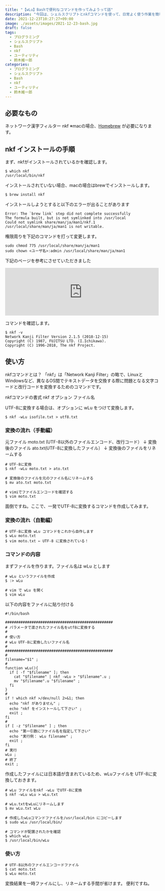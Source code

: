 ```yaml
---
title: "【wLu】Bashで便利なコマンドを作ってみようって話" 
description: "今回は、シェルスクリプトとnkfコマンドを使って、日常よく使う作業を簡単にしてみようって話です"
date: 2021-12-23T10:27:27+09:00
image: ./assets/images/2021-12-23-bash.jpg
draft: false
tags:
  - プログラミング
  - シェルスクリプト
  - Bash
  - nkf
  - ユーティリティ
  - 鈴木維一郎
categories:
  - プログラミング
  - シェルスクリプト
  - Bash
  - nkf
  - ユーティリティ
  - 鈴木維一郎
---
```



## 必要なもの

ネットワーク漢字フィルター nkf
※macの場合、[Homebrew](https://brew.sh/index_ja "Homebrew") が必要になります。

## nkf インストールの手順
まず、nkfがインストールされているかを確認します。
```
$ which nkf 
/usr/local/bin/nkf
```

インストールされていない場合、macの場合はbrewでインストールします。
```
$ brew install nkf 
```

インストールしようとすると以下のエラーが出ることがあります
```
Error: The `brew link` step did not complete successfully
The formula built, but is not symlinked into /usr/local
Could not symlink share/man/ja/man1/nkf.1
/usr/local/share/man/ja/man1 is not writable.

```

権限周りを下記のコマンドを打って変更します。
```
sudo chmod 775 /usr/local/share/man/ja/man1
sudo chown <ユーザ名>:admin /usr/local/share/man/ja/man1
```
下記のページを参考にさせていただきました
<p><iframe src="https://hatenablog-parts.com/embed?url=https%3A%2F%2Fblog.kozakana.net%2F2018%2F09%2Fhomebrew_link_error%2F" title="Homebrewでインストール時にlinkが出来ないエラー | Simple is Beautiful." class="embed-card embed-webcard" scrolling="no" frameborder="0" style="display: block; width: 100%; height: 155px; max-width: 500px; margin: 10px 0px;"></iframe></p>

コマンドを確認します。
```
$ nkf -v
Network Kanji Filter Version 2.1.5 (2018-12-15)
Copyright (C) 1987, FUJITSU LTD. (I.Ichikawa).
Copyright (C) 1996-2018, The nkf Project.
```

##  使い方
nkfコマンドとは？
「nkf」は「Network Kanji Filter」の略で、LinuxとWindowsなど、異なるOS間でテキストデータを交換する際に問題となる文字コードと改行コードを変換するためのコマンドです。

nkfコマンドの書式
nkf オプション ファイル名

UTF-8に変換する場合は、オプションに wLu をつけて変換します。
```
$ nkf -wLu isofile.txt > utf8.txt
```

### 変換の流れ（手動編）

元ファイル  moto.txt (UTF-8以外のファイルエンコード、改行コード）
  ↓
変換後のファイル ato.txt(UTF-8に変換したファイル）
  ↓
変換後のファイルをリネームする
```
# UTF-8に変換
$ nkf -wLu moto.txt > ato.txt

# 変換後のファイルを元のファイル名にリネームする
$ mv ato.txt moto.txt

# vimiでファイルエンコードを確認する
$ vim moto.txt
```

面倒ですね。ここで、一発でUTF-8に変換するコマンドを作成してみます。


###  変換の流れ（自動編）
```
# UTF-8に変換 wLu コマンドをこれから自作します
$ wLu moto.txt
$ vim moto.txt ← UTF-8 に変換されている！
```

### コマンドの内容

まずファイルを作ります。ファイル名は wLu とします
```
# wLu というファイルを作成
$ :> wLu

# vim で wLu を開く
$ vim wLu 
```

以下の内容をファイルに貼り付ける

```
#!/bin/bash

#################################################
# パラメータで渡されたファイル名をutf8に変換する
#
# 使い方
# wLu UTF-8に変換したいファイル名
#
#################################################
#
filename="$1" ;
#
function wLu(){
  if [ -f "$filename" ]; then
    cat "$filename" | nkf -wLu > "$filename".u ;
    mv "$filename".u "$filename" ;
  fi
}
#
if ! which nkf >/dev/null 2>&1; then
  echo "nkf がありません" ;
  echo "nkf をインストールして下さい" ; 
  exit ;
fi
#
if [ -z "$filename" ] ; then
  echo "第一引数にファイル名を指定して下さい"
  echo "実行例： wLu filename" ;  
  exit ;
fi
# 実行
wLu ;
# 終了
exit ;
```

作成したファイルには日本語が含まれているため、wLuファイルを UTF-8に変換しておきます。
```
# wLu ファイルをnkf -wLu でUTF-8に変換
$ nkf -wLu wLu > wLu.txt

# wLu.txtをwLuにリネームします
$ mv wLu.txt wLu

# 作成したwLuコマンドファイルを/usr/local/bin にコピーします
$ sudo wLu /usr/local/bin/

# コマンドが配置されたかを確認
$ which wLu
$ /usr/local/bin/wLu
```

### 使い方

```
# UTF-8以外のファイルエンコードファイル
$ cat moto.txt
$ wLu moto.txt
```

変換結果を一時ファイルにし、リネームする手間が省けます。
便利ですね。



